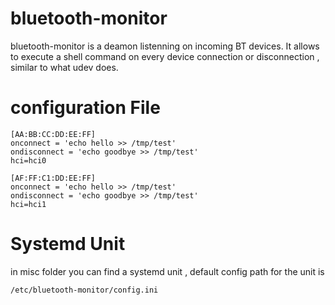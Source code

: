 # bluetooth-monitor

bluetooth-monitor is a deamon listenning on incoming BT devices. 
It allows to execute a shell command on every device connection or disconnection , similar to what udev does.

# configuration File
```
[AA:BB:CC:DD:EE:FF]
onconnect = 'echo hello >> /tmp/test'
ondisconnect = 'echo goodbye >> /tmp/test'
hci=hci0

[AF:FF:C1:DD:EE:FF]
onconnect = 'echo hello >> /tmp/test'
ondisconnect = 'echo goodbye >> /tmp/test'
hci=hci1
```

# Systemd Unit
in misc folder you can find a systemd unit , default config path for the unit is 

```
/etc/bluetooth-monitor/config.ini
```

